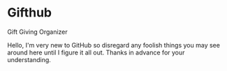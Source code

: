 Gifthub
=======

Gift Giving Organizer

Hello, I'm very new to GitHub so disregard any foolish things you may see around here until I figure it all out. Thanks in advance for your understanding.
